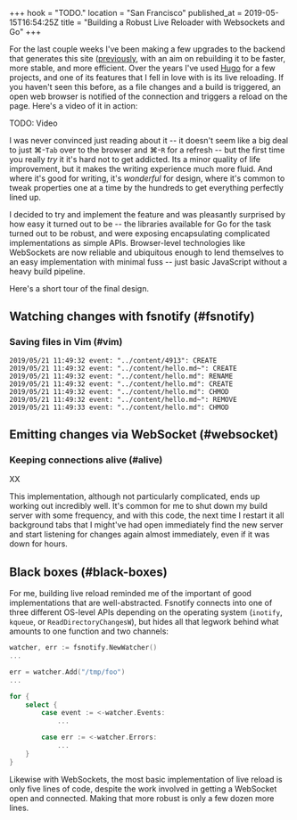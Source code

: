 +++
hook = "TODO."
location = "San Francisco"
published_at = 2019-05-15T16:54:25Z
title = "Building a Robust Live Reloader with Websockets and Go"
+++

For the last couple weeks I've been making a few upgrades
to the backend that generates this site
([previously][intrinsic], with an aim on rebuilding it to
be faster, more stable, and more efficient. Over the years
I've used [Hugo][hugo] for a few projects, and one of its
features that I fell in love with is its live reloading. If
you haven't seen this before, as a file changes and a build
is triggered, an open web browser is notified of the
connection and triggers a reload on the page. Here's a
video of it in action:

TODO: Video

I was never convinced just reading about it -- it doesn't
seem like a big deal to just ⌘-`Tab` over to the browser
and ⌘-`R` for a refresh -- but the first time you really
_try_ it it's hard not to get addicted. Its a minor quality
of life improvement, but it makes the writing experience
much more fluid. And where it's good for writing, it's
_wonderful_ for design, where it's common to tweak
properties one at a time by the hundreds to get everything
perfectly lined up.

I decided to try and implement the feature and was
pleasantly surprised by how easy it turned out to be -- the
libraries available for Go for the task turned out to be
robust, and were exposing encapsulating complicated
implementations as simple APIs. Browser-level technologies
like WebSockets are now reliable and ubiquitous enough to
lend themselves to an easy implementation with minimal fuss
-- just basic JavaScript without a heavy build pipeline.

Here's a short tour of the final design.

## Watching changes with fsnotify (#fsnotify)

### Saving files in Vim (#vim)

```
2019/05/21 11:49:32 event: "../content/4913": CREATE
2019/05/21 11:49:32 event: "../content/hello.md~": CREATE
2019/05/21 11:49:32 event: "../content/hello.md": RENAME
2019/05/21 11:49:32 event: "../content/hello.md": CREATE
2019/05/21 11:49:32 event: "../content/hello.md": CHMOD
2019/05/21 11:49:32 event: "../content/hello.md~": REMOVE
2019/05/21 11:49:33 event: "../content/hello.md": CHMOD
```

## Emitting changes via WebSocket (#websocket)

### Keeping connections alive (#alive)

XX

This implementation, although not particularly complicated,
ends up working out incredibly well. It's common for me to
shut down my build server with some frequency, and with
this code, the next time I restart it all background tabs
that I might've had open immediately find the new server
and start listening for changes again almost immediately,
even if it was down for hours.

## Black boxes (#black-boxes)

For me, building live reload reminded me of the important
of good implementations that are well-abstracted. Fsnotify
connects into one of three different OS-level APIs
depending on the operating system (`inotify`, `kqueue`, or
`ReadDirectoryChangesW`), but hides all that legwork behind
what amounts to one function and two channels:

``` go
watcher, err := fsnotify.NewWatcher()
...

err = watcher.Add("/tmp/foo")
...

for {
    select {
        case event := <-watcher.Events:
            ...

        case err := <-watcher.Errors:
            ...
    }
}
```

Likewise with WebSockets, the most basic implementation of
live reload is only five lines of code, despite the work
involved in getting a WebSocket open and connected. Making
that more robust is only a few dozen more lines.

[hugo]: https://gohugo.io/
[intrinsic]: /aws-intrinsic-static
